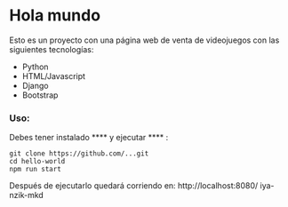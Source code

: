 Hola mundo
===========

Esto es un proyecto con una página web de venta de videojuegos con las siguientes tecnologías:
 * Python
 * HTML/Javascript
 * Django
 * Bootstrap

### Uso:

Debes tener instalado **** y ejecutar **** :

    git clone https://github.com/...git
    cd hello-world
    npm run start
    
Después de ejecutarlo quedará corriendo en: http://localhost:8080/
iya-nzik-mkd